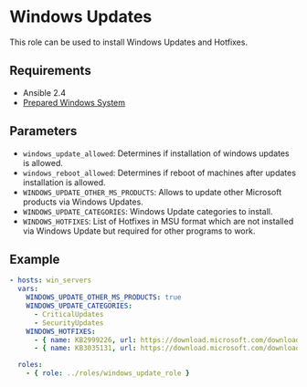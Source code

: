 Windows Updates
===============

This role can be used to install Windows Updates and Hotfixes.

Requirements
------------

* Ansible 2.4
* [Prepared Windows System](http://docs.ansible.com/ansible/latest/user_guide/windows_setup.html)

Parameters
----------

* `windows_update_allowed`: Determines if installation of windows updates is allowed.
* `windows_reboot_allowed`: Determines if reboot of machines after updates installation is allowed.
* `WINDOWS_UPDATE_OTHER_MS_PRODUCTS`: Allows to update other Microsoft products via Windows Updates.
* `WINDOWS_UPDATE_CATEGORIES`: Windows Update categories to install.
* `WINDOWS_HOTFIXES`: List of Hotfixes in MSU format which are not installed via Windows Update
  but required for other programs to work.

Example
-------

```yaml
- hosts: win_servers
  vars:
    WINDOWS_UPDATE_OTHER_MS_PRODUCTS: true
    WINDOWS_UPDATE_CATEGORIES:
      - CriticalUpdates
      - SecurityUpdates
    WINDOWS_HOTFIXES:
      - { name: KB2999226, url: https://download.microsoft.com/download/D/1/3/D13E3150-3BB2-4B22-9D8A-47EE2D609FFF/Windows8.1-KB2999226-x64.msu }
      - { name: KB3035131, url: https://download.microsoft.com/download/B/2/4/B24FB08A-DEA8-4B4C-8EE4-B9F0FB180200/Windows8.1-KB3035131-x64.msu }

  roles:
    - { role: ../roles/windows_update_role }
```
